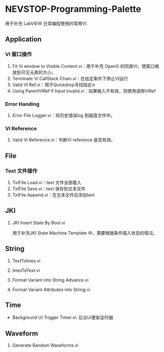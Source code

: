 # NEVSTOP-Programming-Palette



用于补充 LabVIEW 日常编程使用的常用VI.



## Application

### VI 窗口操作

1. Fit Vi window to Visible Content.vi：用于补充 OpenG 的同类VI，使窗口缩放到可见元素的大小。
2. Terminate Vi CallStack Chain.vi：在给定条件下停止VI运行
3. Valid VI Ref.vi：用于Quickdrop寻找指定vi
4. Using ParentVIRef if Input Invalid.vi：如果输入不有效，则使用调用VIRef

### Error Handing

1. Error File Logger.vi：将历史错误log 到磁盘文件中。

### VI Reference

1. Valid Vi Reference.vi：判断Vi reference 是否有效。

## File

### Text 文件操作

1. TxtFile Load.vi：text 文件全部载入
2. TxtFile Save.vi：text 保存到文本文件
3. TxtFile Append.vi：在文本文件后添加text

## JKI

1. JKI Insert State By Bool.vi

   用于补充JKI State Machine Template 中，需要根据条件插入状态的情况。

## String

1. TextTolines.vi
2. linesToText.vi

1. Format Variant into String Advance.vi
2. Format Variant Attributes into String.vi

## Time

- Background UI Trigger Timer.vi: 后台UI更新定时器

## Waveform

1. Generate Random Waveforms.vi
